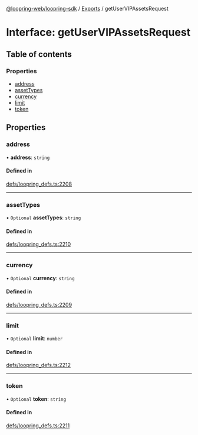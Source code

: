 [@loopring-web/loopring-sdk](../README.md) / [Exports](../modules.md) / getUserVIPAssetsRequest

# Interface: getUserVIPAssetsRequest

## Table of contents

### Properties

- [address](getUserVIPAssetsRequest.md#address)
- [assetTypes](getUserVIPAssetsRequest.md#assettypes)
- [currency](getUserVIPAssetsRequest.md#currency)
- [limit](getUserVIPAssetsRequest.md#limit)
- [token](getUserVIPAssetsRequest.md#token)

## Properties

### address

• **address**: `string`

#### Defined in

[defs/loopring_defs.ts:2208](https://github.com/Loopring/loopring_sdk/blob/9d83b66/src/defs/loopring_defs.ts#L2208)

___

### assetTypes

• `Optional` **assetTypes**: `string`

#### Defined in

[defs/loopring_defs.ts:2210](https://github.com/Loopring/loopring_sdk/blob/9d83b66/src/defs/loopring_defs.ts#L2210)

___

### currency

• `Optional` **currency**: `string`

#### Defined in

[defs/loopring_defs.ts:2209](https://github.com/Loopring/loopring_sdk/blob/9d83b66/src/defs/loopring_defs.ts#L2209)

___

### limit

• `Optional` **limit**: `number`

#### Defined in

[defs/loopring_defs.ts:2212](https://github.com/Loopring/loopring_sdk/blob/9d83b66/src/defs/loopring_defs.ts#L2212)

___

### token

• `Optional` **token**: `string`

#### Defined in

[defs/loopring_defs.ts:2211](https://github.com/Loopring/loopring_sdk/blob/9d83b66/src/defs/loopring_defs.ts#L2211)
